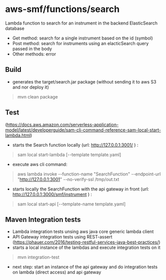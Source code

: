 # aws-smf/functions/search
Lambda function to search for an instrument in the backend ElasticSearch database
- Get method: search for a single instrument based on the id (symbol)
- Post method: search for instruments using an elacticSearch query passed in the body
- Other methods: error

## Build
* generates the target/search.jar package (without sending it to aws S3 and nor deploy it)
> mvn clean package

## Test
(https://docs.aws.amazon.com/serverless-application-model/latest/developerguide/sam-cli-command-reference-sam-local-start-lambda.html)
* starts the Search function locally (url: http://127.0.0.1:3001/ ) :
> sam local start-lambda [--template template.yaml]
* execute aws cli command:
> aws lambda invoke --function-name "SearchFunction" --endpoint-url "http://127.0.0.1:3001" --no-verify-ssl /tmp/out.txt
* starts locally the SearchFunction with the api gateway in front (url: http://127.0.0.1:3000/smf/instrument ) : 
> sam local start-api [--template-name template.yaml]

## Maven Integration tests
* Lambda integration tests unsing aws java core generic lambda client
* API Gateway integration tests using REST-assert (https://phauer.com/2016/testing-restful-services-java-best-practices/)
* starts a local instance of the lambdas and execute integration tests on it
> mvn integration-test
* next step: start an instance of the api gateway and do integration tests on lambda (direct access) and api gateway
